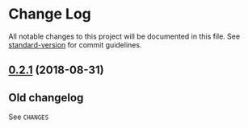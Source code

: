 # Change Log

All notable changes to this project will be documented in this file. See [standard-version](https://github.com/conventional-changelog/standard-version) for commit guidelines.

<a name="0.2.1"></a>

## [0.2.1](https://github.com/medikoo/duration/compare/v0.2.0...v0.2.1) (2018-08-31)

## Old changelog

See `CHANGES`
